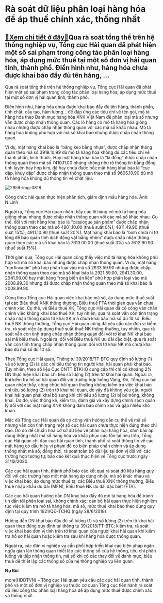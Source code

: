 Rà soát dữ liệu phân loại hàng hóa để áp thuế chính xác, thống nhất
===================================================================

[:gift:Xem chi tiết ở đây:gift:](https://hddtvn.com/ra-soat-du-lieu-phan-loai-hang-hoa-de-ap-thue-chinh-xac-thong-nhat/)Qua rà soát tổng thể trên hệ thống nghiệp vụ, Tổng cục Hải quan đã phát hiện một số sai phạm trong công tác phân loại hàng hóa, áp dụng mức thuế tại một số đơn vị hải quan tỉnh, thành phố. Điển hình như, hàng hóa chưa được khai báo đầy đủ tên hàng, …
----------------------------------------------------------------------------------------------------------------------------------------------------------------------------------------------------------------------------------------------------------


Qua rà soát tổng thể trên hệ thống nghiệp vụ, Tổng cục Hải quan đã phát hiện một số sai phạm trong công tác phân loại hàng hóa, áp dụng mức thuế tại một số đơn vị hải quan tỉnh, thành phố.


Điển hình như, hàng hóa chưa được khai báo đầy đủ tên hàng, thành phần, tính chất, cấu tạo, hàm lượng… để đáp ứng các tiêu chí về tên gọi, mô tả hàng hóa theo Danh mục hàng hóa XNK Việt Nam để phân loại mã số nhưng vẫn được chấp nhận thông quan. Các lô hàng có mô tả hàng hóa giống nhau nhưng được chấp nhận thông quan với các mã số khác nhau. Mô tả hàng hóa không phù hợp với mã số khai báo nhưng được chấp nhận thông quan.


Ví dụ, mặt hàng khai báo là “băng keo bằng nhựa”, được chấp nhận thông quan theo mã số 3919.10.99 dù mô tả hàng hóa không đủ các tiêu chí về thành phần, kích thước. Hay mặt hàng khai báo là “lá đồng” được chấp nhận thông quan theo mã số 7410.11.00 nhưng không nêu rõ thông tin bằng đồng tinh luyện hay hợp kim, đã hay chưa được bồi; mặt hàng khai báo là “cục dập, khuy dập” được chấp nhận thông quan theo mã số 9606.10.90 dù mô tả hàng hóa không đủ thông tin về chất liệu.





![2959-img-0818](https://hddtvn.com/wp-content/uploads/2021/01/2959_IMG-0818.jpg "Công chức hải quan thực hiện phân tích, giám định mẫu hàng hóa. Ảnh: N.Linh")


Công chức hải quan thực hiện phân tích, giám định mẫu hàng hóa. Ảnh: N.Linh



Ngoài ra, Tổng cục Hải quan nhận thấy các lô hàng có mô tả hàng hóa giống nhau nhưng được chấp nhận thông quan với các mã số khác nhau. Cụ thể, đối với mặt hàng khai báo là “catalogue sản phẩm” được chấp nhận thông quan theo các mã số 4901.10.00 (thuế suất 0%), 4811.49.90 (thuế suất 15%), 4911.10.90 (thuế suất 20%). Mặt hàng khai báo là “bình chứa ni tơ lỏng để bảo quản tinh dịch động vật bằng nhôm” được chấp nhận thông quan theo các mã số khai báo là 7613.00.00 (thuế suất 3%) và 7612.90.90 (thuế suất 15%).


Thời gian qua, Tổng cục Hải quan cũng thấy việc mô tả hàng hóa không phù hợp với mã số khai báo nhưng được chấp nhận thông quan. Ví dụ, mặt hàng “norfloxacin” phù hợp phân loại vào mã số 2933.59.90 nhưng được chấp nhận thông quan theo các mã số khai báo là 2921.59.00, 2941.30.00, 2941.90.00 hay mặt hàng “rong biển ăn liền” phù hợp phân loại vào mã 2008.99.30 nhưng đã được chấp nhận thông quan theo mã số khai báo là 2008.99.90.


Cũng theo Tổng cục Hải quan việc khai báo mã số, áp dụng mức thuế suất tại các Biểu thuế XNK thông thường, Biểu thuế FTA thời gian qua vẫn chưa chính xác. Cụ thể, về Biểu thuế XK, Tổng cục Hải quan đã có công văn chấn chỉnh việc không khai báo thuế XK, tuy nhiên, qua rà soát vẫn còn tình trạng chấp nhận thông quan tờ khai XK mà chưa khai báo mã số đủ 10 số. Biểu thuế NK thông thường, Tổng cục Hải quan cũng đã yêu cầu các đơn vị kiểm tra, rà soát việc áp dụng thuế suất thuế NK thông thường, tuy nhiên, qua rà soát vẫn còn tình trạng chấp nhận thông quan đối với tờ khai NK khai báo sai mã biểu thuế. Ngoài ra, đối với Biểu thuế NK ưu đãi đặc biệt, qua rà soát vẫn còn tình trạng chấp nhận thông quan đối với tờ khai NK mà chưa khai báo đủ mã số đủ 10 số.


Theo Tổng cục Hải quan, Thông tư 39/2018/TT-BTC quy định số lượng (1) và số lượng (2) là các chỉ tiêu thông tin người khai hải quan phải khai báo. Tuy nhiên, theo số liệu Cục CNTT &TKHQ cung cấp thì chỉ có khoảng 2% DN thực hiện khai báo chỉ tiêu số lượng (2) trên tờ khai hải quan. Ngoài ra, khi kiểm tra hồ sơ hải quan đối với trường hợp luồng Vàng, Đỏ, Tổng cục hải quan nhận thấy, công chức hải quan thường không kiểm tra việc khai báo chỉ tiêu số lượng (2) trên tờ khai hải quan, do vậy đã không yêu cầu người khai hải quan phải khai bổ sung khi chỉ tiêu số lượng (2) bị bỏ trống, không khai. Do đó, việc thống kế, kiểm tra, đánh giá và xây dựng chính sách quản lý đối với các mặt hàng XNK không đảm bảo chính xác và gặp nhiều khó khăn.


Mặc dù Tổng cục Hải quan đã có công văn hướng dẫn cụ thể về mã số nhưng vẫn còn tình trạng một số cục hải quan chưa thực hiện đúng theo chỉ đạo. Do đó để chuẩn hóa cơ sở dữ liệu về phân loại hàng hóa, đảm bảo áp dụng thống nhất mã số hàng hóa và khắc phục các tồn tại nêu trên, Tổng cục Hải quan chỉ đạo cục hải quan tỉnh, thành phố rà soát thông tin về các mặt hàng có dấu hiệu vi phạm để có biện pháp chấn chỉnh và áp dụng thống nhất mã số; đồng thời, rà soát toàn bộ dữ liệu tại đơn vị đối với các trường hợp tương tự; báo cáo kết quả thực hiện về Tổng cục trước ngày 31/12/2020.


Các cục hải quan tỉnh, thành phố báo cáo kết quả rà soát dữ liệu hàng quý đối với các trường hợp một mặt hàng áp dụng nhiều mã số khác nhau và việc khai báo, áp dụng mức thuế tại các Biểu thuế XNK thông thường, Biểu thuế nhập khẩu ưu đãi (MFN), Biểu thuế NK ưu đãi đặc biệt (FTA).


Các cục hải quan hướng dẫn DN khai báo đầy đủ mô tả hàng hóa để tránh tin dẫn tới phân loại sai, không chính xác; cán bộ hải quan thực hiện nghiêm túc việc kiểm tra mô tả hàng hóa, mã số, mức thuế khai báo theo đúng quy định tại quy trình 1921/QĐ-TCHQ (ngày 28/6/2018).


Hướng dẫn DN khai báo đầy đủ số lượng (1) và số lượng (2) trên tờ khai hải quan theo đúng quy định tại thông tư 39/2018/TT-BTC; kiểm tra, rà soát việc khai báo đơn vị tính trên tờ khai quan của người khai hải quan khi kiểm tra hồ sơ hải quan hoặc kiểm tra sau khi hàng hóa được thông quan.


Ngoài ra, các đơn vị nghiệp vụ cần phối hợp triển khai các biện pháp ngăn ngừa gian lận thông quan thiết lập các thông số của hệ thống, tiêu chí phân luồng và tiếp nhận thông tin, mã số khi có các thay đổi về danh mục, biểu thuế để thiết lập các thông số của hệ thống nghiệp vụ liên quan.




**Nụ Bùi**



more(HDDTVN) – Tổng cục Hải quan yêu cầu các cục hải quan tỉnh, thành phố và một số đơn vị nghiệp vụ thuộc cơ quan Tổng cục tiến hành rà soát dữ liệu công tác phân loại hàng hóa để áp dụng mức thuế được chính xác và thống nhất.

